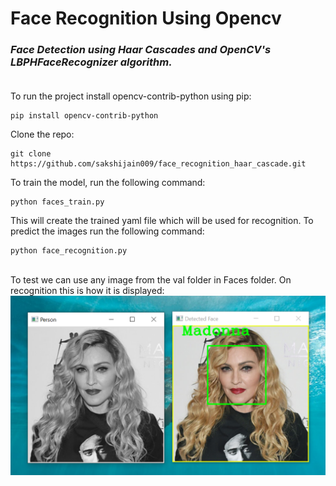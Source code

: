 # Face Recognition Using Opencv
### _Face Detection using Haar Cascades and OpenCV's LBPHFaceRecognizer algorithm._<br><br>
To run the project install opencv-contrib-python using pip:

```
pip install opencv-contrib-python
```
Clone the repo:
```
git clone https://github.com/sakshijain009/face_recognition_haar_cascade.git
```
To train the model, run the following command:
```
python faces_train.py
```
This will create the trained yaml file which will be used for recognition. To predict the images run the following command:
```
python face_recognition.py
```
<br>
To test we can use any image from the val folder in Faces folder. On recognition this is how it is displayed:
<img src="img/detected.png"
